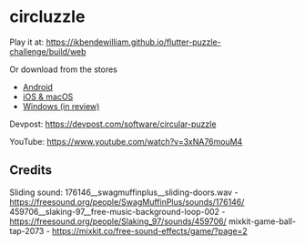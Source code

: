 # circluzzle

Play it at: https://ikbendewilliam.github.io/flutter-puzzle-challenge/build/web

Or download from the stores
- [Android](https://play.google.com/store/apps/details?id=be.wive.circluzzle)
- [iOS & macOS](https://apps.apple.com/us/app/circluzzle/id1611980790)
- [Windows (in review)](https://www.microsoft.com/store/apps/9NXJSXK658B8)

Devpost: https://devpost.com/software/circular-puzzle

YouTube: https://www.youtube.com/watch?v=3xNA76mouM4

## Credits
Sliding sound: 176146__swagmuffinplus__sliding-doors.wav - https://freesound.org/people/SwagMuffinPlus/sounds/176146/
459706__slaking-97__free-music-background-loop-002 - https://freesound.org/people/Slaking_97/sounds/459706/
mixkit-game-ball-tap-2073 - https://mixkit.co/free-sound-effects/game/?page=2
